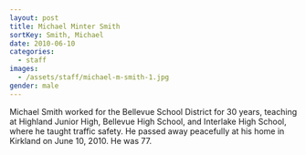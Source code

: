 ```yaml
---
layout: post
title: Michael Minter Smith
sortKey: Smith, Michael
date: 2010-06-10
categories:
  - staff
images:
  - /assets/staff/michael-m-smith-1.jpg
gender: male
---
```

Michael Smith worked for the Bellevue School District for 30 years, teaching at Highland Junior High, Bellevue High School, and Interlake High School, where he taught traffic safety. He passed away peacefully at his home in Kirkland on June 10, 2010. He was 77.
